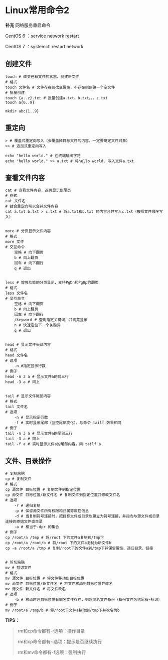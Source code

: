 # Linux常用命令2

**补充** 网络服务重启命令

CentOS 6 ：service network restart

CentOS 7 ：systemctl restart network

## 创建文件

~~~shell
touch # 改变已有文件的状态，创建新文件
# 格式
touch 文件名 # 文件存在则改变属性，不存在则创建一个空文件
# 批量创建
touch {a..z}.txt # 批量创建a.txt、b.txt。。。z.txt
touch a{0..9}

mkdir abc{1..9}
~~~

## 重定向

~~~shell
> # 覆盖式重定向写入（会覆盖掉目标文件的内容，一定要确定文件对象）
>> # 追加式重定向写入

echo "hello world." # 在终端输出字符
echo "hello world." >> a.txt # 将hello world. 写入文件a.txt
~~~

## 查看文件内容

~~~shell
cat # 查看文件内容，逐页显示到尾页
# 格式
cat 文件名
# 结合重定向可以合并文件内容
cat a.txt b.txt > c.txt # 将a.txt和b.txt 的内容合并写入c.txt（按照文件顺序写入）


more # 分页显示文件内容
# 格式
more 文件
# 交互命令
	空格 # 向下翻页
	b # 向上翻页
	回车 # 向下翻行
	q # 退出


less # 增强功能的分页显示，支持PgDn和PgUp的翻页
# 格式
less 文件名
# 交互命令
	空格 # 向下翻页
	b # 向上翻页
	回车 # 向下翻行
	/keyword # 查询指定关键词，并高亮显示
	n # 快速定位下一个关键词
	q # 退出
	
	
head # 显示文件头部内容
# 格式
head 文件名
# 选项
	-n #指定显示行数
# 例子
head -n 3 a # 显示文件a的前三行
head -3 a # 同上


tail # 显示文件尾部内容
# 格式
tail 文件名
# 选项
	-n # 显示指定行数
	-f # 实时显示尾部（监控尾部变化），与命令 tailf 效果相同
# 例子
tail -n 3 a # 显示文件a的尾部三行
tail -3 a # 同上
tail -f a # 实时显示文件a的尾部内容，同 tailf a
~~~

## 文件、目录操作

~~~shell
# 复制粘贴
cp # 复制文件
# 格式
cp 源文件 目标位置 # 复制文件到指定位置
cp 源文件 目标位置/新文件名 # 复制文件到指定位置并修改文件名
# 选项
	-r # 递归复制
	-p # 保留源文件所有权限和归属等属性信息
	-d # 当复制符号连接时，把目标文件或目录也建立为符号连接，并指向与源文件或目录连接的原始文件或目录
	-a # 相当于-dpr 的集合
# 例子
cp /root/a /tmp # 将/root 下的文件a复制到/tmp下
cp /root/a /root/b # 将/root 下的文件a复制为新文件b
cp -a /root/a /tmp # 复制/root下的文件a到/tmp下并保留属性、递归目录、链接


# 剪切粘贴
mv # 剪切文件
# 格式
mv 源文件 目标位置 # 将文件移动到目标位置
mv 源文件 目标位置/新文件名 # 将文件移动到目标位置并改名
mv 源文件 新文件名 # 将文件改名
# 选项
	-b # 移动时若目标位置有同名文件存在，则将同名文件备份（备份文件名结尾有~标识）
# 例子
mv /root/a /tmp/b # 将/root下文件a移动到/tmp下并改名为b
~~~

**TIPS：**

>   rm和cp命令都有-r选项：操作目录
>
>   rm和cp命令都有-i选项：提示是否继续执行
>
>   rm和mv命令都有-f选项：强制执行
